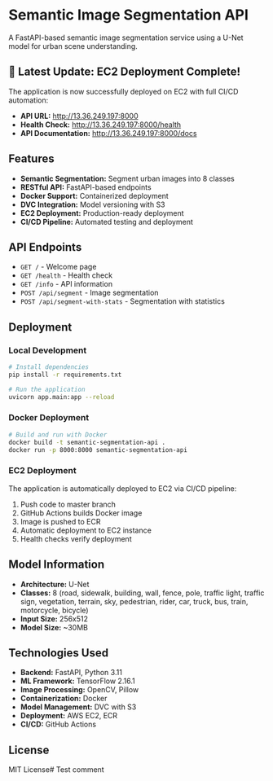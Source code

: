 # Semantic Image Segmentation API

A FastAPI-based semantic image segmentation service using a U-Net model for urban scene understanding.

## 🚀 **Latest Update: EC2 Deployment Complete!**

The application is now successfully deployed on EC2 with full CI/CD automation:
- **API URL:** http://13.36.249.197:8000
- **Health Check:** http://13.36.249.197:8000/health
- **API Documentation:** http://13.36.249.197:8000/docs

## Features

- **Semantic Segmentation:** Segment urban images into 8 classes
- **RESTful API:** FastAPI-based endpoints
- **Docker Support:** Containerized deployment
- **DVC Integration:** Model versioning with S3
- **EC2 Deployment:** Production-ready deployment
- **CI/CD Pipeline:** Automated testing and deployment

## API Endpoints

- `GET /` - Welcome page
- `GET /health` - Health check
- `GET /info` - API information
- `POST /api/segment` - Image segmentation
- `POST /api/segment-with-stats` - Segmentation with statistics

## Deployment

### Local Development
```bash
# Install dependencies
pip install -r requirements.txt

# Run the application
uvicorn app.main:app --reload
```

### Docker Deployment
```bash
# Build and run with Docker
docker build -t semantic-segmentation-api .
docker run -p 8000:8000 semantic-segmentation-api
```

### EC2 Deployment
The application is automatically deployed to EC2 via CI/CD pipeline:
1. Push code to master branch
2. GitHub Actions builds Docker image
3. Image is pushed to ECR
4. Automatic deployment to EC2 instance
5. Health checks verify deployment

## Model Information

- **Architecture:** U-Net
- **Classes:** 8 (road, sidewalk, building, wall, fence, pole, traffic light, traffic sign, vegetation, terrain, sky, pedestrian, rider, car, truck, bus, train, motorcycle, bicycle)
- **Input Size:** 256x512
- **Model Size:** ~30MB

## Technologies Used

- **Backend:** FastAPI, Python 3.11
- **ML Framework:** TensorFlow 2.16.1
- **Image Processing:** OpenCV, Pillow
- **Containerization:** Docker
- **Model Management:** DVC with S3
- **Deployment:** AWS EC2, ECR
- **CI/CD:** GitHub Actions

## License

MIT License# Test comment
